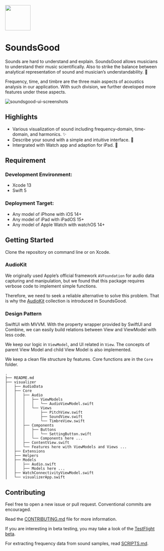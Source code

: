 <img src="https://user-images.githubusercontent.com/62586450/164196616-a10a9117-e6f9-4774-8c78-5bb3ff70161f.png" width="82" height="82">

# SoundsGood

Sounds are hard to understand and explain. SoundsGood allows musicians to understand their music scientifically. Also to strike the balance between analytical representation of sound and musician’s understandability. 🎵

Frequency, time, and timbre are the three main aspects of acoustics analysis in our application. With such division, we further developed more features under these aspects.

![soundsgood-ui-screenshots](https://user-images.githubusercontent.com/62586450/164189790-5ddf7047-675a-41cc-bba5-46796a111551.png)

## Highlights

- Various visualization of sound including frequency-domain, time-domain, and harmonics. ✨
- Describe your sound with a simple and intuitive interface. 📝
- Intergrated with Watch app and adaption for iPad. 📱

## Requirement

### Development Environment:

- Xcode 13
- Swift 5

### Deployment Target:

- Any model of iPhone with iOS 14+
- Any model of iPad with iPadOS 15+
- Any model of Apple Watch with watchOS 14+

## Getting Started

Clone the repository on command line or on Xcode.

### AudioKit

We originally used Apple’s official framework `AVFoundation` for audio data capturing and manipulation, but we found that this package requires verbose code to implement simple functions.

Therefore, we need to seek a reliable alternative to solve this problem. That is why the [AudioKit](https://github.com/AudioKit/AudioKit) collection is introduced in SoundsGood.

### Design Pattern

SwiftUI with MVVM. With the property wrapper provided by SwiftUI and Combine, we can easily build relations between View and ViewModel with less code.

We keep our logic in `ViewModel`, and UI related in `View`. The concepts of parent View Model and child View Model is also implemented.

We keep a clean file structure by features. Core functions are in the `Core` folder.

```
.
├── README.md
├── visualizer
│   ├── AudioData
│   ├── Core
│   │   ├── Audio
│   │   │   ├── ViewModels
│   │   │   │   └── AudioViewModel.swift
│   │   │   └── Views
│   │   │       ├── PitchView.swift
│   │   │       ├── SoundView.swift
│   │   │       └── TimbreView.swift
│   │   ├── Components
│   │   │   ├── Buttons
│   │   │   │   └── SettingButton.swift
│   │   │   └── Components here ...
│   │   ├── ContentView.swift
│   │   └── Features here with ViewModels and Views ...
│   ├── Extensions
│   ├── Helpers
│   ├── Models
│   │   ├── Audio.swift
│   │   ├── Models here ...
│   ├── WatchConnectivityViewModel.swift
│   └── visualizerApp.swift

```

## Contributing

Feel free to open a new issue or pull request. Conventional commits are encouraged.

Read the [CONTRIBUTING.md](CONTRIBUTING.md) file for more information.

If you are interesting in beta testing, you may take a look of the [TestFlight beta](https://testflight.apple.com/join/lAWvlIUB).

For extracting frequency data from sound samples, read [SCRIPTS.md](SCRIPTS.md).
